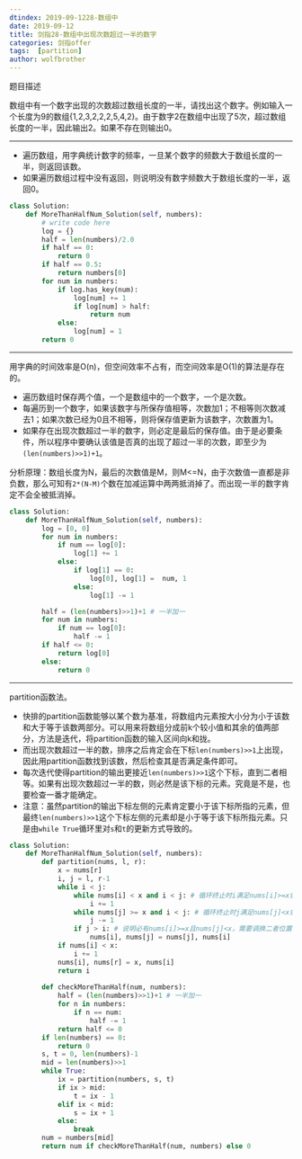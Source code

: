 ```yaml
---
dtindex: 2019-09-1228-数组中
date: 2019-09-12
title: 剑指28-数组中出现次数超过一半的数字
categories: 剑指offer
tags:  [partition]
author: wolfbrother  
---
```


题目描述

数组中有一个数字出现的次数超过数组长度的一半，请找出这个数字。例如输入一个长度为9的数组{1,2,3,2,2,2,5,4,2}。由于数字2在数组中出现了5次，超过数组长度的一半，因此输出2。如果不存在则输出0。

------------------------------

+ 遍历数组，用字典统计数字的频率，一旦某个数字的频数大于数组长度的一半，则返回该数。
+ 如果遍历数组过程中没有返回，则说明没有数字频数大于数组长度的一半，返回0。

```python
class Solution:
    def MoreThanHalfNum_Solution(self, numbers):
        # write code here
        log = {}
        half = len(numbers)/2.0
        if half == 0:
            return 0
        if half == 0.5:
            return numbers[0]
        for num in numbers:
            if log.has_key(num):
                log[num] += 1
                if log[num] > half:
                    return num
            else:
                log[num] = 1
        return 0
```

-------------------------------

用字典的时间效率是O(n)，但空间效率不占有，而空间效率是O(1)的算法是存在的。

+ 遍历数组时保存两个值，一个是数组中的一个数字，一个是次数。
+ 每遍历到一个数字，如果该数字与所保存值相等，次数加1；不相等则次数减去1；如果次数已经为0且不相等，则将保存值更新为该数字，次数置为1。
+ 如果存在出现次数超过一半的数字，则必定是最后的保存值。由于是必要条件，所以程序中要确认该值是否真的出现了超过一半的次数，即至少为`(len(numbers)>>1)+1`。

分析原理：数组长度为N，最后的次数值是M，则M<=N，由于次数值一直都是非负数，那么可知有`2*(N-M)`个数在加减运算中两两抵消掉了。而出现一半的数字肯定不会全被抵消掉。

```python
class Solution:
    def MoreThanHalfNum_Solution(self, numbers):
        log = [0, 0]
        for num in numbers:
            if num == log[0]:
                log[1] += 1
            else:
                if log[1] == 0:
                    log[0], log[1] =  num, 1
                else:
                    log[1] -= 1

        half = (len(numbers)>>1)+1 # 一半加一
        for num in numbers:
            if num == log[0]:
                half -= 1
        if half <= 0:
            return log[0]
        else:
            return 0
```

------------------------------------

partition函数法。

+ 快排的partition函数能够以某个数为基准，将数组内元素按大小分为小于该数和大于等于该数两部分。可以用来将数组分成前k个较小值和其余的值两部分，方法是迭代，将partition函数的输入区间向k和拢。
+ 而出现次数超过一半的数，排序之后肯定会在下标`len(numbers)>>1`上出现，因此用partition函数找到该数，然后检查其是否满足条件即可。
+ 每次迭代使得partition的输出更接近`len(numbers)>>1`这个下标，直到二者相等。如果有出现次数超过一半的数，则必然是该下标的元素。究竟是不是，也要检查一番才能确定。
+ 注意：虽然partition的输出下标左侧的元素肯定要小于该下标所指的元素，但最终`len(numbers)>>1`这个下标左侧的元素却是小于等于该下标所指元素。只是由`while True`循环里对`s`和`t`的更新方式导致的。



```python
class Solution:
    def MoreThanHalfNum_Solution(self, numbers):
        def partition(nums, l, r):
            x = nums[r]
            i, j = l, r-1
            while i < j: 
                while nums[i] < x and i < j: # 循环终止时i满足nums[i]>=x或者i==j
                    i += 1
                while nums[j] >= x and i < j: # 循环终止时j满足nums[j]<x或者i==j
                    j -= 1
                if j > i: # 说明必有nums[i]>=x且nums[j]<x，需要调换二者位置
                    nums[i], nums[j] = nums[j], nums[i]
            if nums[i] < x: 
                i += 1
            nums[i], nums[r] = x, nums[i] 
            return i
        
        def checkMoreThanHalf(num, numbers):
            half = (len(numbers)>>1)+1 # 一半加一
            for n in numbers:
                if n == num:
                    half -= 1
            return half <= 0
        if len(numbers) == 0:
            return 0
        s, t = 0, len(numbers)-1
        mid = len(numbers)>>1
        while True:
            ix = partition(numbers, s, t) 
            if ix > mid:
                t = ix - 1
            elif ix < mid: 
                s = ix + 1
            else:
                break
        num = numbers[mid]
        return num if checkMoreThanHalf(num, numbers) else 0
```
